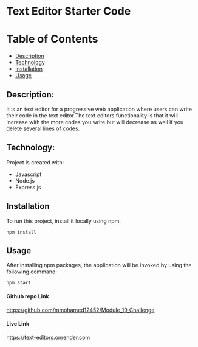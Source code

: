 # Text Editor Starter Code

# Table of Contents

- [Description](#description)
- [Technology](#Technology)
- [Installation](#installation)
- [Usage](#usage)


## Description:

It is an text editor for a progressive web application where users can write their code in the text editor.The text editors functionality is that it will increase with the more codes you write but will decrease as well if you delete several lines of codes.

## Technology:

Project is created with:

- Javascript
- Node.js
- Express.js

## Installation

To run this project, install it locally using npm:

```
npm install

```

## Usage

After installing npm packages, the application will be invoked by using the following command:

```
npm start

```

#### Github repo Link

https://github.com/mmohamed12452/Module_19_Challenge

#### Live Link

https://text-editors.onrender.com



